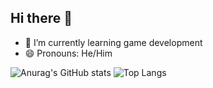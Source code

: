 ## Hi there 👋

- 🌱 I’m currently learning game development
- 😄 Pronouns: He/Him

![Anurag's GitHub stats](https://github-readme-stats.vercel.app/api?username=oJonasRtz&show_icons=true&theme=radical)
![Top Langs](https://github-readme-stats.vercel.app/api/top-langs/?username=oJonasRtz&hide=Yacc&layout=compact&theme=radical)

